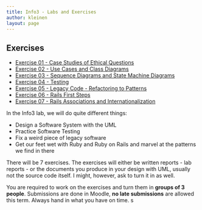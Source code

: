 ```yaml
---
title: Info3 - Labs and Exercises
author: kleinen
layout: page
---
```


## Exercises
* [Exercise 01 - Case Studies of Ethical Questions](#)
* [Exercise 02 - Use Cases and Class Diagrams](lab-02-usecases-class.html)
* [Exercise 03 - Sequence Diagrams and State Machine Diagrams](lab-03-sequence-state.html)
* [Exercise 04 - Testing](lab-04-testing.html)
* [Exercise 05 - Legacy Code - Refactoring to Patterns](lab-05-legacy.html)
* [Exercise 06 - Rails First Steps](lab-06-rails-1.html)
* [Exercise 07 - Rails Associations and Internationalization](lab-07-rails-2.html)

In the Info3 lab, we will do quite different things:

 * Design a Software System with the UML
 * Practice Software Testing
 * Fix a weird piece of legacy software
 * Get our feet wet with Ruby and Ruby on Rails and marvel at the patterns we find in there

There will be 7 exercises. The exercises will either be written reports - lab reports - or the documents you produce in your design with UML, usually not the source code itself. I might, however, ask to turn it in as well.


You are required to work on the exercises and turn them in **groups of  3 people**. Submissions are done in Moodle, **no late submissions** are allowed this term. Always hand in what you have on time.
s
